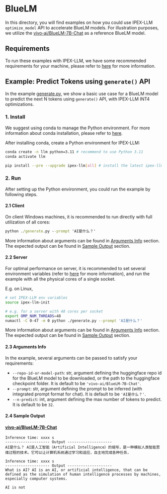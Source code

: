 # BlueLM
In this directory, you will find examples on how you could use IPEX-LLM `optimize_model` API to accelerate BlueLM models. For illustration purposes, we utilize the [vivo-ai/BlueLM-7B-Chat](https://huggingface.co/vivo-ai/BlueLM-7B-Chat) as a reference BlueLM model.

## Requirements
To run these examples with IPEX-LLM, we have some recommended requirements for your machine, please refer to [here](../README.md#recommended-requirements) for more information.

## Example: Predict Tokens using `generate()` API
In the example [generate.py](./generate.py), we show a basic use case for a BlueLM model to predict the next N tokens using `generate()` API, with IPEX-LLM INT4 optimizations.
### 1. Install
We suggest using conda to manage the Python environment. For more information about conda installation, please refer to [here](https://docs.conda.io/en/latest/miniconda.html#).

After installing conda, create a Python environment for IPEX-LLM:
```bash
conda create -n llm python=3.11 # recommend to use Python 3.11
conda activate llm

pip install --pre --upgrade ipex-llm[all] # install the latest ipex-llm nightly build with 'all' option
```

### 2. Run
After setting up the Python environment, you could run the example by following steps.

#### 2.1 Client
On client Windows machines, it is recommended to run directly with full utilization of all cores:
```cmd
python ./generate.py --prompt 'AI是什么？'
```
More information about arguments can be found in [Arguments Info](#23-arguments-info) section. The expected output can be found in [Sample Output](#24-sample-output) section.

#### 2.2 Server
For optimal performance on server, it is recommended to set several environment variables (refer to [here](../README.md#best-known-configuration-on-linux) for more information), and run the example with all the physical cores of a single socket.

E.g. on Linux,
```bash
# set IPEX-LLM env variables
source ipex-llm-init

# e.g. for a server with 48 cores per socket
export OMP_NUM_THREADS=48
numactl -C 0-47 -m 0 python ./generate.py --prompt 'AI是什么？'
```
More information about arguments can be found in [Arguments Info](#23-arguments-info) section. The expected output can be found in [Sample Output](#24-sample-output) section.

#### 2.3 Arguments Info
In the example, several arguments can be passed to satisfy your requirements:

- `--repo-id-or-model-path`: str, argument defining the huggingface repo id for the BlueLM model to be downloaded, or the path to the huggingface checkpoint folder. It is default to be `'vivo-ai/BlueLM-7B-Chat'`.
- `--prompt`: str, argument defining the prompt to be inferred (with integrated prompt format for chat). It is default to be `'AI是什么？'`.
- `--n-predict`: int, argument defining the max number of tokens to predict. It is default to be `32`.

#### 2.4 Sample Output
#### [vivo-ai/BlueLM-7B-Chat](https://huggingface.co/vivo-ai/BlueLM-7B-Chat)
```log
Inference time: xxxx s
-------------------- Output --------------------
AI是什么？ AI是人工智能（Artificial Intelligence）的缩写，是一种模拟人类智能思维过程的技术。它可以让计算机系统通过学习和适应，自主地完成各种任务，
```

```log
Inference time: xxxx s
-------------------- Output --------------------
What is AI? AI is an AI, or artificial intelligence, that can be defined as the simulation of human intelligence processes by machines, especially computer systems.

AI is not
```
